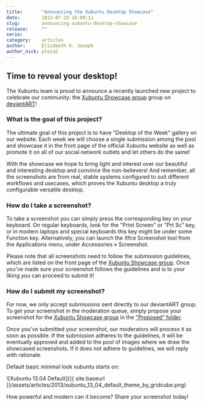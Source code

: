 ```yaml
---
title:       "Announcing the Xubuntu Desktop Showcase"
date:        2013-07-29 16:09:11
slug:        announcing-xubuntu-desktop-showcase
release:     ""
serie:       
category:    articles
author:      Elizabeth K. Joseph
author_nick: pleia2
---
```


Time to reveal your desktop!
----------------------------

The Xubuntu team is proud to announce a recently launched new project to celebrate our community: the [Xubuntu Showcase group](http://xubuntu-showcase.deviantart.com/) group on [deviantART](http://www.deviantart.com/)!

### What is the goal of this project?

The ultimate goal of this project is to have "Desktop of the Week" gallery on our website. Each week we will choose a single submission among the pool and showcase it in the front page of the official Xubuntu website as well as promote it on all of our social network outlets and let others do the same!

With the showcase we hope to bring light and interest over our beautiful and interesting desktop and convince the non-believers! And remember, all the screenshots are from real, stable systems configured to suit different workflows and usecases, which proves the Xubuntu desktop a truly configurable versatile desktop.

### How do I take a screenshot?

To take a screenshot you can simply press the corresponding key on your keyboard. On regular keyboards, look for the "Print Screen" or "Prt Sc" key, or in modern laptops and special keyboards this key might be under some Function key. Alternatively, you can launch the Xfce Screenshot tool from the Applications menu, under Accessories » Screenshot.

Please note that all screenshots need to follow the submission guidelines, which are listed on the front page of the [Xubuntu Showcase group](http://xubuntu-showcase.deviantart.com/). Once you've made sure your screenshot follows the guidelines and is to your liking you can proceed to submit it!

### How do I submit my screenshot?

For now, we only accept submissions sent directly to our deviantART group. To get your screenshot in the moderation queue, simply propose your screenshot for the [Xubuntu Showcase group](http://xubuntu-showcase.deviantart.com/) in the ["Proposed" folder](http://xubuntu-showcase.deviantart.com/gallery/44567713).

Once you've submitted your screenshot, our moderators will process it as soon as possible. If the submission adheres to the guidelines, it will be eventually approved and added to the pool of images where we draw the showcased screenshots. If it does not adhere to guidelines, we will reply with rationale.

Default basic minimal look xubuntu starts on:

![Xubuntu 13.04 Default]({{ site.baseurl }}/assets/articles/2013/xubuntu_13_04_default_theme_by_gridcube.png)

How powerful and modern can it become? Share your screenshot today!
